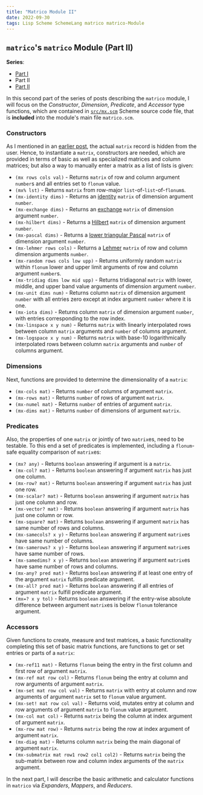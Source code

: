 ```yaml
---
title: "Matrico Module II"
date: 2022-09-30
tags: Lisp Scheme SchemeLang matrico matrico-Module
---
```


## `matrico`'s `matrico` Module (Part II)

**Series**:

* [Part I](http://numerical-schemer.xyz/2022/09/16/matrico-matrico-i.html)
* Part II
* [Part II](http://numerical-schemer.xyz/2022/10/17/matrico-matrico-iii.html)

In this second part of the series of posts describing the `matrico` module, I will focus on the
_Constructor_, _Dimension_, _Predicate_, and _Accessor_ type functions, which are contained in
[`src/mx.scm`](https://github.com/gramian/matrico/blob/main/src/mx.scm) Scheme source code file,
that is **included** into the module's main file `matrico.scm`.

### Constructors

As I mentioned in an [earlier post](http://numerical-schemer.xyz/2022/08/04/matrico-matrix.html),
the actual `matrix` record is hidden from the user. Hence, to instantiate a `matrix`, constructors are needed,
which are provided in terms of basic as well as specialized matrices and column matrices;
but also a way to manually enter a matrix as a list of lists is given:

* `(mx rows cols val)` - Returns `matrix` of row and column argument `number`s and all entries set to `flonum` value.
* `(mx% lst)` - Returns `matrix` from row-major `list`-of-`list`-of-`flonum`s.
* `(mx-identity dims)` - Returns an [identity](https://en.wikipedia.org/wiki/Identity_matrix) `matrix` of dimension argument `number`.
* `(mx-exchange dims)` - Returns an [exchange](https://en.wikipedia.org/wiki/Exchange_matrix) `matrix` of dimension argument `number`.
* `(mx-hilbert dims)` - Returns a [Hilbert](https://en.wikipedia.org/wiki/Hilbert_matrix) `matrix` of dimension argument `number`.
* `(mx-pascal dims)` - Returns a [lower triangular Pascal](https://en.wikipedia.org/wiki/Pascal_matrix) `matrix` of dimension argument `number`. 
* `(mx-lehmer rows cols)` - Returns a [Lehmer](https://en.wikipedia.org/wiki/Lehmer_matrix) `matrix` of row and column dimension arguments `number`. 
* `(mx-random rows cols low upp)` - Returns uniformly random `matrix` within `flonum` lower and upper limit arguments of row and column argument  `number`s. 
* `(mx-tridiag dims low mid upp)` - Returns tridiagonal `matrix` with lower, middle, and upper band value arguments of dimension argument `number`.
* `(mx-unit dims num)` - Returns column `matrix` of dimension argument `number` with all entries zero except at index argument `number` where it is one.
* `(mx-iota dims)` - Returns column `matrix` of dimension argument `number`, with entries corresponding to the row index.
* `(mx-linspace x y num)` - Returns `matrix` with linearly interpolated rows between column `matrix` arguments and `number` of columns argument. 
* `(mx-logspace x y num)` - Returns `matrix` with base-10 logarithmically interpolated rows between column `matrix` arguments and `number` of columns argument.

### Dimensions

Next, functions are provided to determine the dimensionality of a `matrix`:

* `(mx-cols mat)` - Returns `number` of columns of argument `matrix`.
* `(mx-rows mat)` - Returns `number` of rows of argument `matrix`.
* `(mx-numel mat)` - Returns `number` of entries of argument `matrix`.
* `(mx-dims mat)` - Returns `number` of dimensions of argument `matrix`.

### Predicates

Also, the properties of one `matrix` or jointly of two `matrix`es, need to be testable.
To this end a set of predicates is implemented, including a `flonum`-safe equality comparison of `matrix`es:

* `(mx? any)` - Returns `boolean` answering if argument is a `matrix`.
* `(mx-col? mat)` - Returns `boolean` answering if argument `matrix` has just one column.
* `(mx-row? mat)` - Returns `boolean` answering if argument `matrix` has just one row.
* `(mx-scalar? mat)` - Returns `boolean` answering if argument `matrix` has just one column and row.
* `(mx-vector? mat)` - Returns `boolean` answering if argument `matrix` has just one column or row.
* `(mx-square? mat)` - Returns `boolean` answering if argument `matrix` has same number of rows and columns.
* `(mx-samecols? x y)` - Returns `boolean` answering if argument `matrix`es have same number of columns. 
* `(mx-samerows? x y)` - Returns `boolean` answering if argument `matrix`es have same number of rows.
* `(mx-samedims? x y)` - Returns `boolean` answering if argument `matrix`es have same number of rows and columns.
* `(mx-any? pred mat)` - Returns `boolean` answering if at least one entry of the argument `matrix` fulfills predicate argument.
* `(mx-all? pred mat)` - Returns `boolean` answering if all entries of argument `matrix` fulfill predicate argument.
* `(mx=? x y tol)` - Returns `boolean` answering if the entry-wise absolute difference between argument `matrix`es is below `flonum` tolerance argument.

### Accessors

Given functions to create, measure and test matrices, a basic functionality completing this set of basic matrix functions,
are functions to get or set entries or parts of a `matrix`:

* `(mx-ref11 mat)` - Returns `flonum` being the entry in the first column and first row of argument `matrix`.
* `(mx-ref mat row col)` - Returns `flonum` being the entry at column and row arguments of argument `matrix`.
* `(mx-set mat row col val)` - Returns `matrix` with entry at column and row arguments of argument `matrix` set to `flonum` value argument.
* `(mx-set! mat row col val)` - Returns void, mutates entry at column and row arguments of argument `matrix` to `flonum` value argument.
* `(mx-col mat col)` - Returns `matrix` being the column at index argument of argument `matrix`.
* `(mx-row mat row)` - Returns `matrix` being the row at index argument of argument `matrix`.
* `(mx-diag mat)` - Returns column `matrix` being the main diagonal of argument `matrix`.
* `(mx-submatrix mat row1 row2 col1 col2)` - Returns `matrix` being the sub-matrix between row and column index arguments of the `matrix` argument.

In the next part, I will describe the basic arithmetic and calculator functions
in `matrico` via _Expanders_, _Mappers_, and _Reducers_.

